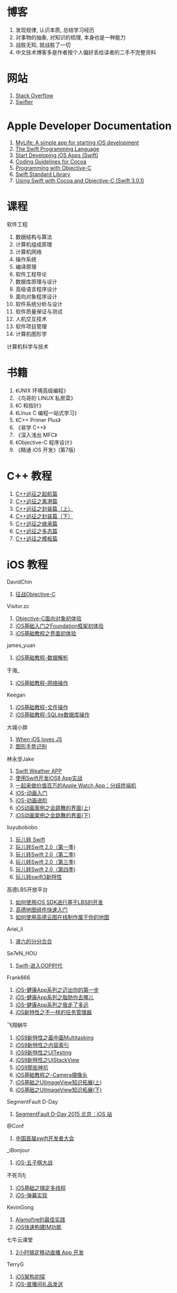 # 博客

1. 发现规律, 认识本质, 总结学习经历
2. 对事物的抽象, 对知识的梳理, 本身也是一种能力
3. 战胜无知, 就战胜了一切
4. 中文技术博客多是作者按个人偏好丢给读者的二手不完整资料

# 网站

1. [Stack Overflow](http://stackoverflow.com/)
2. [Swifter](http://swifter.tips/)

# Apple Developer Documentation

1. [MyLife: A simple app for starting iOS development][mylife]
2. [The Swift Programming Language][Swift]
3. [Start Developing iOS Apps (Swift)][iOS]
4. [Coding Guidelines for Cocoa][Cocoa]
5. [Programming with Objective-C][OC]
6. [Swift Standard Library][lib]
7. [Using Swift with Cocoa and Objective-C (Swift 3.0.1)][soc]

[Swift]:	https://developer.apple.com/library/content/documentation/Swift/Conceptual/Swift_Programming_Language/index.html#//apple_ref/doc/uid/TP40014097
[Cocoa]:	https://developer.apple.com/library/content/documentation/Cocoa/Conceptual/CodingGuidelines/CodingGuidelines.html#//apple_ref/doc/uid/10000146i
[OC]:		https://developer.apple.com/library/content/documentation/Cocoa/Conceptual/ProgrammingWithObjectiveC/Introduction/Introduction.html#//apple_ref/doc/uid/TP40011210
[iOS]:		https://developer.apple.com/library/content/referencelibrary/GettingStarted/DevelopiOSAppsSwift/index.html#//apple_ref/doc/uid/TP40015214
[mylife]:	https://developer.apple.com/library/prerelease/content/samplecode/MyLife/Introduction/Intro.html
[lib]:		https://developer.apple.com/reference/swift
[soc]:		https://developer.apple.com/library/content/documentation/Swift/Conceptual/BuildingCocoaApps/index.html#//apple_ref/doc/uid/TP40014216

# 课程

软件工程

1. 数据结构与算法
2. 计算机组成原理
3. 计算机网络
4. 操作系统
5. 编译原理
6. 软件工程导论
7. 数据库原理与设计
8. 高级语言程序设计
9. 面向对象程序设计
1. 软件系统分析与设计
2. 软件质量保证与测试
3. 人机交互技术
4. 软件项目管理
5. 计算机图形学

计算机科学与技术

# 书籍

1. 《UNIX 环境高级编程》
2. 《鸟哥的 LINUX 私房菜》
3. 《C 和指针》
4. 《Linux C 编程一站式学习》
5. 《C++ Primer Plus》
6. 《易学 C++》
7. 《深入浅出 MFC》
8. 《Objective-C 程序设计》
9. 《精通 iOS 开发》(第7版)

# C++ 教程

1. [C++远征之起航篇](http://www.imooc.com/learn/342)
2. [C++远征之离港篇](http://www.imooc.com/learn/381)
3. [C++远征之封装篇（上）](http://www.imooc.com/learn/382)
4. [C++远征之封装篇（下）](http://www.imooc.com/learn/405)
5. [C++远征之继承篇](http://www.imooc.com/learn/426)
6. [C++远征之多态篇](http://www.imooc.com/learn/474)
7. [C++远征之模板篇](http://www.imooc.com/learn/477)

# iOS 教程

DavidChin

1. [征战Objective-C](http://www.imooc.com/learn/218)

Visitor.zc

1. [Objective-C面向对象初体验](http://www.imooc.com/learn/373)
2. [iOS基础入门之Foundation框架初体验](http://www.imooc.com/learn/420)
3. [iOS基础教程之界面初体验](http://www.imooc.com/learn/486)

james_yuan

1. [iOS基础教程-数据解析](http://www.imooc.com/learn/681)

于海_

1. [iOS基础教程-网络操作](http://www.imooc.com/learn/671)

Keegan

1. [iOS基础教程-文件操作](http://www.imooc.com/learn/655)
2. [iOS基础教程-SQLite数据库操作](http://www.imooc.com/learn/661)

大城小胖

1. [When iOS loves JS](http://www.imooc.com/learn/92)
2. [图形手势识别](http://www.imooc.com/learn/131)

林永坚Jake

1. [Swift Weather APP](http://www.imooc.com/learn/149)
2. [使用Swift开发iOS8 App实战](http://www.imooc.com/learn/173)
3. [一起来做价值百万的Apple Watch App：分歧终端机](http://www.imooc.com/learn/242)
4. [iOS-动画入门](http://www.imooc.com/learn/392)
5. [iOS-动画进阶](http://www.imooc.com/learn/395)
6. [iOS动画案例之会跳舞的界面(上)](http://www.imooc.com/learn/441)
7. [iOS动画案例之会跳舞的界面(下)](http://www.imooc.com/learn/442)

liuyubobobo

1. [玩儿转 Swift](http://www.imooc.com/learn/127)
2. [玩儿转Swift 2.0（第一季)](http://www.imooc.com/learn/635)
3. [玩儿转Swift 2.0（第二季)](http://www.imooc.com/learn/642)
4. [玩儿转Swift 2.0（第三季)](http://www.imooc.com/learn/663)
5. [玩儿转Swift 2.0（第四季)](http://www.imooc.com/learn/677)
6. [玩儿转swift3新特性](http://www.imooc.com/learn/750)

高德LBS开放平台

1. [如何使用iOS SDK进行基于LBS的开发](http://www.imooc.com/learn/274)
2. [高德地图组件快速入门](http://www.imooc.com/learn/340)
3. [如何使用高德云图在线制作属于你的地图](http://www.imooc.com/learn/353)

Ariel_li

1. [肾六的分分合合](http://www.imooc.com/learn/332)

Se7eN_HOU

1. [Swift-进入OOP时代](http://www.imooc.com/learn/432)

Frank666

1. [iOS-健康App系列之迈出你的第一步](http://www.imooc.com/learn/511)
2. [iOS-健康App系列之脂肪你去哪儿](http://www.imooc.com/learn/541)
3. [iOS-健康App系列之我走了多远](http://www.imooc.com/learn/548)
4. [iOS新特性之不一样的任务管理器](http://www.imooc.com/learn/561)

飞翔蜗牛

1. [iOS9新特性之画中画Multitasking](http://www.imooc.com/learn/544)
2. [iOS9新特性之内容索引](http://www.imooc.com/learn/559)
3. [iOS9新特性之UITesting](http://www.imooc.com/learn/560)
4. [iOS9新特性之UIStackView](http://www.imooc.com/learn/568)
5. [iOS9那些神坑](http://www.imooc.com/learn/609)
6. [iOS基础教程之-Camera摄像头](http://www.imooc.com/learn/658)
7. [iOS基础之UIImageView知识拓展(上)](http://www.imooc.com/learn/715)
8. [iOS基础之UIImageView知识拓展(下)](http://www.imooc.com/learn/724)

SegmentFault D-Day

1. [SegmentFault D-Day 2015 北京：iOS 站](http://www.imooc.com/learn/599)

@Conf

1. [中国首届swift开发者大会](http://www.imooc.com/learn/600)

\_iBonjour

1. [iOS-五子棋大战](http://www.imooc.com/learn/646)

不死鸟fj

1. [iOS基础之搞定多线程](http://www.imooc.com/learn/761)
2. [iOS-弹幕实现](http://www.imooc.com/learn/689)

KevinGong

1. [Alamofire的最佳实践](http://www.imooc.com/learn/674)
2. [iOS快速构建IM功能](http://www.imooc.com/learn/746)

七牛云课堂

1. [2小时搞定移动直播 App 开发](http://www.imooc.com/learn/707)

TerryG

1. [iOS架构初探](http://www.imooc.com/learn/774)
2. [iOS-直播间礼品发送](http://www.imooc.com/learn/711)
